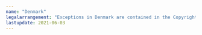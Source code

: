 ```yaml
---
name: "Denmark" 
legalarrangement: "Exceptions in Denmark are contained in the Copyright Act. The last amendment was introduced with the Law amending the Copyright Act (L 205) of 03.06.2021."
lastupdate: 2021-06-03
---
```

